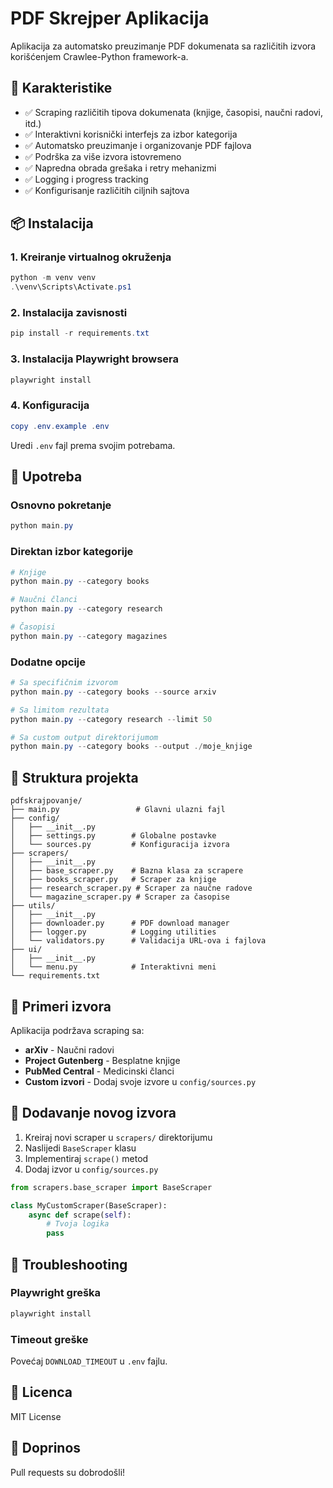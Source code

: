 # PDF Skrejper Aplikacija

Aplikacija za automatsko preuzimanje PDF dokumenata sa različitih izvora korišćenjem Crawlee-Python framework-a.

## 🚀 Karakteristike

- ✅ Scraping različitih tipova dokumenata (knjige, časopisi, naučni radovi, itd.)
- ✅ Interaktivni korisnički interfejs za izbor kategorija
- ✅ Automatsko preuzimanje i organizovanje PDF fajlova
- ✅ Podrška za više izvora istovremeno
- ✅ Napredna obrada grešaka i retry mehanizmi
- ✅ Logging i progress tracking
- ✅ Konfigurisanje različitih ciljnih sajtova

## 📦 Instalacija

### 1. Kreiranje virtualnog okruženja

```powershell
python -m venv venv
.\venv\Scripts\Activate.ps1
```

### 2. Instalacija zavisnosti

```powershell
pip install -r requirements.txt
```

### 3. Instalacija Playwright browsera

```powershell
playwright install
```

### 4. Konfiguracija

```powershell
copy .env.example .env
```

Uredi `.env` fajl prema svojim potrebama.

## 🎯 Upotreba

### Osnovno pokretanje

```powershell
python main.py
```

### Direktan izbor kategorije

```powershell
# Knjige
python main.py --category books

# Naučni članci
python main.py --category research

# Časopisi
python main.py --category magazines
```

### Dodatne opcije

```powershell
# Sa specifičnim izvorom
python main.py --category books --source arxiv

# Sa limitom rezultata
python main.py --category research --limit 50

# Sa custom output direktorijumom
python main.py --category books --output ./moje_knjige
```

## 📁 Struktura projekta

```
pdfskrajpovanje/
├── main.py                 # Glavni ulazni fajl
├── config/
│   ├── __init__.py
│   ├── settings.py        # Globalne postavke
│   └── sources.py         # Konfiguracija izvora
├── scrapers/
│   ├── __init__.py
│   ├── base_scraper.py    # Bazna klasa za scrapere
│   ├── books_scraper.py   # Scraper za knjige
│   ├── research_scraper.py # Scraper za naučne radove
│   └── magazine_scraper.py # Scraper za časopise
├── utils/
│   ├── __init__.py
│   ├── downloader.py      # PDF download manager
│   ├── logger.py          # Logging utilities
│   └── validators.py      # Validacija URL-ova i fajlova
├── ui/
│   ├── __init__.py
│   └── menu.py            # Interaktivni meni
└── requirements.txt
```

## 🎨 Primeri izvora

Aplikacija podržava scraping sa:

- **arXiv** - Naučni radovi
- **Project Gutenberg** - Besplatne knjige
- **PubMed Central** - Medicinski članci
- **Custom izvori** - Dodaj svoje izvore u `config/sources.py`

## 📝 Dodavanje novog izvora

1. Kreiraj novi scraper u `scrapers/` direktorijumu
2. Naslijedi `BaseScraper` klasu
3. Implementiraj `scrape()` metod
4. Dodaj izvor u `config/sources.py`

```python
from scrapers.base_scraper import BaseScraper

class MyCustomScraper(BaseScraper):
    async def scrape(self):
        # Tvoja logika
        pass
```

## 🐛 Troubleshooting

### Playwright greška

```powershell
playwright install
```

### Timeout greške

Povećaj `DOWNLOAD_TIMEOUT` u `.env` fajlu.

## 📄 Licenca

MIT License

## 🤝 Doprinos

Pull requests su dobrodošli!
